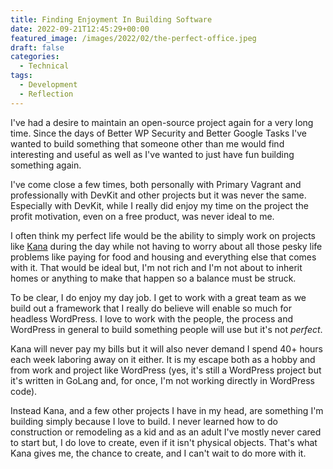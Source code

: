 ```yaml
---
title: Finding Enjoyment In Building Software
date: 2022-09-21T12:45:29+00:00
featured_image: /images/2022/02/the-perfect-office.jpeg
draft: false
categories:
  - Technical
tags:
  - Development
  - Reflection
---
```


I've had a desire to maintain an open-source project again for a very long time. Since the days of Better WP Security and Better Google Tasks I've wanted to build something that someone other than me would find interesting and useful as well as I've wanted to just have fun building something again.

I've come close a few times, both personally with Primary Vagrant and professionally with DevKit and other projects but it was never the same. Especially with DevKit, while I really did enjoy my time on the project the profit motivation, even on a free product, was never ideal to me.

I often think my perfect life would be the ability to simply work on projects like [Kana][1] during the day while not having to worry about all those pesky life problems like paying for food and housing and everything else that comes with it. That would be ideal but, I'm not rich and I'm not about to inherit homes or anything to make that happen so a balance must be struck.

To be clear, I do enjoy my day job. I get to work with a great team as we build out a framework that I really do believe will enable so much for headless WordPress. I love to work with the people, the process and WordPress in general to build something people will use but it's not _perfect_.

Kana will never pay my bills but it will also never demand I spend 40+ hours each week laboring away on it either. It is my escape both as a hobby and from work and project like WordPress (yes, it's still a WordPress project but it's written in GoLang and, for once, I'm not working directly in WordPress code).

Instead Kana, and a few other projects I have in my head, are something I'm building simply because I love to build. I never learned how to do construction or remodeling as a kid and as an adult I've mostly never cared to start but, I do love to create, even if it isn't physical objects. That's what Kana gives me, the chance to create, and I can't wait to do more with it.

 [1]: https://github.com/ChrisWiegman/kana/
